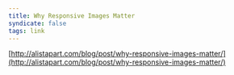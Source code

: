 ```yaml
---
title: Why Responsive Images Matter
syndicate: false
tags: link
---
```


[http://alistapart.com/blog/post/why-responsive-images-matter/](http://alistapart.com/blog/post/why-responsive-images-matter/)